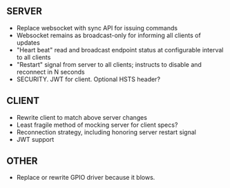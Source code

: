 SERVER
------

  - Replace websocket with sync API for issuing commands
  - Websocket remains as broadcast-only for informing all clients of updates
  - "Heart beat" read and broadcast endpoint status at configurable interval to all clients
  - "Restart" signal from server to all clients; instructs to disable and reconnect in N seconds
  - SECURITY. JWT for client. Optional HSTS header?

CLIENT
------

  - Rewrite client to match above server changes
  - Least fragile method of mocking server for client specs?
  - Reconnection strategy, including honoring server restart signal
  - JWT support

OTHER
-----

  - Replace or rewrite GPIO driver because it blows.
